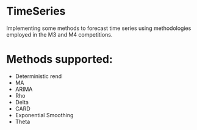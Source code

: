 # TimeSeries

Implementing some methods to forecast time series using methodologies employed in the M3 and M4 competitions.

# Methods supported:

- Deterministic rend
- MA
- ARIMA
- Rho
- Delta
- CARD
- Exponential Smoothing
- Theta